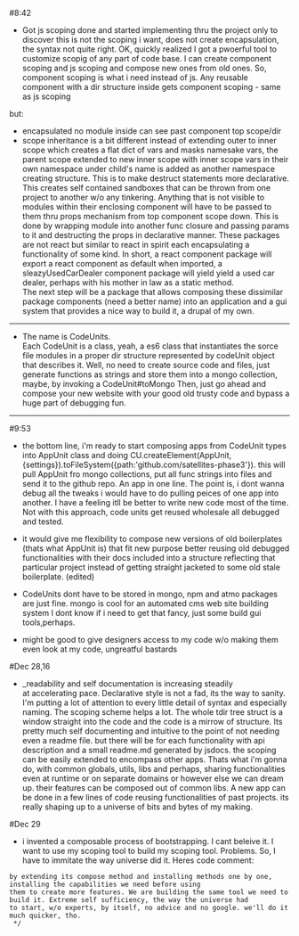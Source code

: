 #8:42<br>
* Got js scoping done and started implementing thru the project only to discover this is not the scoping i want,
does not create encapsulation, the syntax not quite right. OK, quickly realized I got a pwoerful tool to customize
scopig of any part of code base. I can create component scoping and js scoping and compose new ones from old ones. So, component 
scoping is what i need instead of js. Any reusable component with a dir structure inside gets component scoping - same as js scoping 

but:
  * encapsulated
  no module inside can see past component top scope/dir
  * scope inheritance is a bit different
  instead of extending outer to inner scope which creates a flat dict of vars and masks namesake vars, 
  the parent scope extended to new inner scope with inner scope vars in their own namespace under child's name
  is added as another namespace creating structure. This is to make destruct statements
  more declarative.<br>
  This creates self contained sandboxes that can be thrown from one project to another w/o any tinkering. Anything that is 
  not visible to modules within their enclosing component will have to be passed to them thru props mechanism from top component 
  scope down. This is done by wrapping module into another func closure and passing params to it and destructing the props in declarative
  manner. These packages are not react but similar to react in spirit each encapsulating a functionality of some kind. In short,
  a react component package will export a react component as default when imported, a sleazyUsedCarDealer component package will yield
  yield a used car dealer, perhaps with his mother in law as a static method.<br>
  The next step will be a package that allows composing these dissimilar package components (need a better name) into an application
  and a gui system that provides a nice way to build it, a drupal of my own.
***
* The name is CodeUnits. <br>
Each CodeUnit is a class, yeah, a es6 class that instantiates the sorce file modules in a proper dir structure represented by 
codeUnit object that describes it. Well, no need to create source code and files, just generate functions as strings and store them
into a mongo collection, maybe, by invoking a CodeUnit#toMongo Then, just go ahead and compose your new website with your good old
trusty code and bypass a huge part of debugging fun.

------
#9:53
*  the bottom line, i'm ready to start composing apps from CodeUnit types into AppUnit class and doing CU.createElement(AppUnit,{settings}).toFileSystem({path:'github.com/satellites-phase3'}). this will pull AppUnit fro mongo collections, put all func strings into files and send it to the github repo. An app in one line. The point is, i dont wanna debug all the tweaks i would have to do pulling peices of one app into another. I have a feeling itll be better to write new code most of the time. Not with this approach, code units get reused wholesale all debugged and tested.
* it would give me flexibility to compose new versions of old boilerplates (thats what AppUnit is) that fit new purpose better reusing old debugged functionalities with their docs included into a structure reflecting that particular project instead of getting straight jacketed to some old stale boilerplate. (edited)

* CodeUnits dont have to be stored in mongo, npm and atmo packages are just fine. mongo is cool for an automated cms web site building system I dont know if i need to get that fancy, just some build gui tools,perhaps.

* might be good to give designers access to my code w/o making them even look at my code, ungreatful bastards

#Dec 28,16
* _readability and self documentation is increasing steadily<br>
at accelerating pace. Declarative style is not a fad, its the way to sanity. I'm putting a lot of attention to every little detail of syntax and especially naming. The scoping scheme helps a lot. The whole tdir tree struct is a window straight into the code and the code is a mirrow of structure. Its pretty much self documenting and intuitive to the point of not needing even a readme file. but there will be for each functionality with api description and a small readme.md generated by jsdocs. the scoping can be easily extended to encompass other apps. Thats what i'm gonna do, with common globals, utils, libs and perhaps, sharing functionalities even at runtime or on separate domains or however else we can dream up. their features can be composed out of common libs. A new app can be done in a few lines of code reusing functionalities of past projects. its really shaping up to a universe of bits and bytes of my making.

#Dec 29
* i invented a composable process of bootstrapping. I cant beleive it. I want to use my scoping tool to build my scoping tool. Problems. So, I have to immitate the way universe did it. Heres code comment:
```/*the class that provides only the framework to build ScopeBox class increamentally thru the bootstrap process
by extending its compose method and installing methods one by one, installing the capabilities we need before using
them to create more features. We are building the same tool we need to build it. Extreme self sufficiency, the way the universe had
to start, w/o experts, by itself, no advice and no google. we'll do it much quicker, tho.
 */
